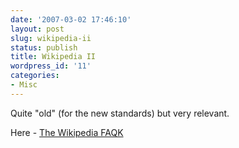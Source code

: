 ```yaml
---
date: '2007-03-02 17:46:10'
layout: post
slug: wikipedia-ii
status: publish
title: Wikipedia II
wordpress_id: '11'
categories:
- Misc
---
```


Quite "old" (for the new standards) but very relevant.

Here - [The Wikipedia FAQK](http://www.wired.com/news/culture/0,70670-0.html)
